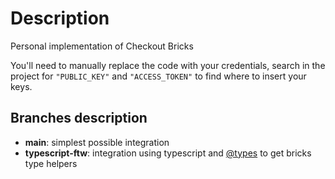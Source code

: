 # Description
Personal implementation of Checkout Bricks

You'll need to manually replace the code with your credentials, search in the project for `"PUBLIC_KEY"` and `"ACCESS_TOKEN"` to find where to insert your keys.

## Branches description
- **main**: simplest possible integration
- **typescript-ftw**: integration using typescript and [@types](https://github.com/DefinitelyTyped/DefinitelyTyped) to get bricks type helpers